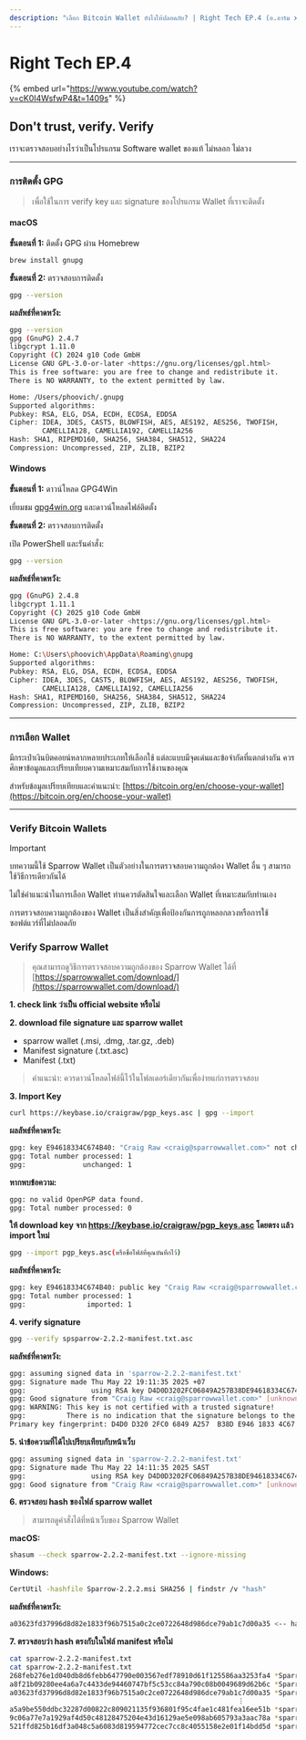 ```yaml
---
description: "เลือก Bitcoin Wallet ยังไงให้ปลอดภัย? | Right Tech EP.4 (อ.อาร์ม x อิสร x มูฟวี่)"
---
```


# Right Tech EP.4

{% embed url="https://www.youtube.com/watch?v=cK0I4WsfwP4&t=1409s" %}

## Don't trust, verify. Verify

เราจะตรวจสอบอย่างไรว่าเป็นโปรแกรม Software wallet ของแท้ ไม่หลอก ไม่ลวง

---

### การติดตั้ง GPG

> เพื่อใช้ในการ verify key และ signature ของโปรแกรม Wallet ที่เราจะติดตั้ง

#### macOS

**ขั้นตอนที่ 1:** ติดตั้ง GPG ผ่าน Homebrew

```bash
brew install gnupg
```

**ขั้นตอนที่ 2:** ตรวจสอบการติดตั้ง

```bash
gpg --version
```

**ผลลัพธ์ที่คาดหวัง:**

```bash
gpg --version
gpg (GnuPG) 2.4.7
libgcrypt 1.11.0
Copyright (C) 2024 g10 Code GmbH
License GNU GPL-3.0-or-later <https://gnu.org/licenses/gpl.html>
This is free software: you are free to change and redistribute it.
There is NO WARRANTY, to the extent permitted by law.

Home: /Users/phoovich/.gnupg
Supported algorithms:
Pubkey: RSA, ELG, DSA, ECDH, ECDSA, EDDSA
Cipher: IDEA, 3DES, CAST5, BLOWFISH, AES, AES192, AES256, TWOFISH,
        CAMELLIA128, CAMELLIA192, CAMELLIA256
Hash: SHA1, RIPEMD160, SHA256, SHA384, SHA512, SHA224
Compression: Uncompressed, ZIP, ZLIB, BZIP2
```

#### Windows

**ขั้นตอนที่ 1:** ดาวน์โหลด GPG4Win

เยี่ยมชม [gpg4win.org](https://www.gpg4win.org/) และดาวน์โหลดไฟล์ติดตั้ง

**ขั้นตอนที่ 2:** ตรวจสอบการติดตั้ง

เปิด PowerShell และรันคำสั่ง:

```bash
gpg --version
```

**ผลลัพธ์ที่คาดหวัง:**

```bash
gpg (GnuPG) 2.4.8
libgcrypt 1.11.1
Copyright (C) 2025 g10 Code GmbH
License GNU GPL-3.0-or-later <https://gnu.org/licenses/gpl.html>
This is free software: you are free to change and redistribute it.
There is NO WARRANTY, to the extent permitted by law.

Home: C:\Users\phoovich\AppData\Roaming\gnupg
Supported algorithms:
Pubkey: RSA, ELG, DSA, ECDH, ECDSA, EDDSA
Cipher: IDEA, 3DES, CAST5, BLOWFISH, AES, AES192, AES256, TWOFISH,
        CAMELLIA128, CAMELLIA192, CAMELLIA256
Hash: SHA1, RIPEMD160, SHA256, SHA384, SHA512, SHA224
Compression: Uncompressed, ZIP, ZLIB, BZIP2
```

---

### การเลือก Wallet

มีกระเป๋าเงินบิตคอยน์หลากหลายประเภทให้เลือกใช้ แต่ละแบบมีจุดเด่นและข้อจำกัดที่แตกต่างกัน ควรศึกษาข้อมูลและเปรียบเทียบความเหมาะสมกับการใช้งานของคุณ

สำหรับข้อมูลเปรียบเทียบและคำแนะนำ: [https://bitcoin.org/en/choose-your-wallet](https://bitcoin.org/en/choose-your-wallet)

---

### Verify Bitcoin Wallets

> [!IMPORTANT]
> บทความนี้ใช้ Sparrow Wallet เป็นตัวอย่างในการตรวจสอบความถูกต้อง Wallet อื่น ๆ สามารถใช้วิธีการเดียวกันได้
>
> ไม่ใช่คำแนะนำในการเลือก Wallet ท่านควรตัดสินใจและเลือก Wallet ที่เหมาะสมกับท่านเอง
>
> การตรวจสอบความถูกต้องของ Wallet เป็นสิ่งสำคัญเพื่อป้องกันการถูกหลอกลวงหรือการใช้ซอฟต์แวร์ที่ไม่ปลอดภัย

### Verify Sparrow Wallet

> คุณสามารถดูวิธีการตรวจสอบความถูกต้องของ Sparrow Wallet ได้ที่ [https://sparrowwallet.com/download/](https://sparrowwallet.com/download/)

**1. check link ว่าเป็น official website หรือไม่**

**2. download file signature และ sparrow wallet**

- sparrow wallet (.msi, .dmg, .tar.gz, .deb)
- Manifest signature (.txt.asc)
- Manifest (.txt)

> คำแนะนำ: ควรดาวน์โหลดไฟล์นี้ไว้ในโฟลเดอร์เดียวกันเพื่อง่ายแก่การตรวจสอบ

**3. Import Key**

```bash
curl https://keybase.io/craigraw/pgp_keys.asc | gpg --import
```

**ผลลัพธ์ที่คาดหวัง:**

```bash
gpg: key E94618334C674B40: "Craig Raw <craig@sparrowwallet.com>" not changed
gpg: Total number processed: 1
gpg:              unchanged: 1
```

**หากพบข้อความ:**

```bash
gpg: no valid OpenPGP data found.
gpg: Total number processed: 0
```

**ให้ download key จาก https://keybase.io/craigraw/pgp_keys.asc โดยตรง เเล้ว import ใหม่**

```bash
gpg --import pgp_keys.asc(หรือชื่อไฟล์ที่คุณบันทึกไว้)
```

**ผลลัพธ์ที่คาดหวัง:**

```bash
gpg: key E94618334C674B40: public key "Craig Raw <craig@sparrowwallet.com>" imported
gpg: Total number processed: 1
gpg:               imported: 1
```

**4. verify signature**

```bash
gpg --verify spsparrow-2.2.2-manifest.txt.asc
```

**ผลลัพธ์ที่คาดหวัง:**

```bash
gpg: assuming signed data in 'sparrow-2.2.2-manifest.txt'
gpg: Signature made Thu May 22 19:11:35 2025 +07
gpg:                using RSA key D4D0D3202FC06849A257B38DE94618334C674B40
gpg: Good signature from "Craig Raw <craig@sparrowwallet.com>" [unknown] <--- signature
gpg: WARNING: This key is not certified with a trusted signature!
gpg:          There is no indication that the signature belongs to the owner.
Primary key fingerprint: D4D0 D320 2FC0 6849 A257  B38D E946 1833 4C67 4B40 <--- key
```

**5. นำข้อความที่ได้ไปเปรียบเทียบกับหน้าเว็บ**

```bash
gpg: assuming signed data in 'sparrow-2.2.2-manifest.txt'
gpg: Signature made Thu May 22 14:11:35 2025 SAST
gpg:                using RSA key D4D0D3202FC06849A257B38DE94618334C674B40 <--- ตรวจสอบว่า key ตรงกับที่เรา import หรือไม่
gpg: Good signature from "Craig Raw <craig@sparrowwallet.com>" [unknown] <--- ตรวจสอบว่าเป็น signature ของ Craig Raw หรือไม่
```

**6. ตรวจสอบ hash ของไฟล์ sparrow wallet**

> สามารถดูคำสั่งได้ที่หน้าเว็บของ Sparrow Wallet

**macOS:**

```bash
shasum --check sparrow-2.2.2-manifest.txt --ignore-missing
```

**Windows:**

```bash
CertUtil -hashfile Sparrow-2.2.2.msi SHA256 | findstr /v "hash"
```

**ผลลัพธ์ที่คาดหวัง:**

```bash
a03623fd37996d8d82e1833f96b7515a0c2ce0722648d986dce79ab1c7d00a35 <-- hash ของ sparrow wallet
```

**7. ตรวจสอบว่า hash ตรงกับในไฟล์ manifest หรือไม่**

```bash
cat sparrow-2.2.2-manifest.txt
cat sparrow-2.2.2-manifest.txt
268feb276e1d040db8d6febb647790e003567edf78910d61f125586aa3253fa4 *Sparrow-2.2.2-aarch64.dmg
a8f21b09280ee4a6a7c4433de94460747bf5c53cc84a790c08b0049689d62b6c *Sparrow-2.2.2-x86_64.dmg
a03623fd37996d8d82e1833f96b7515a0c2ce0722648d986dce79ab1c7d00a35 *Sparrow-2.2.2.msi <---- ตรวจสอบว่า hash ตรงกับที่เราได้จากขั้นตอนที่ 6 หรือไม่
                                                        ⋮
a5a9be550ddbc32287d00822c809021135f936801f95c4fae1c481fea16ee51b *sparrowwallet-2.2.2-x86_64.tar.gz
9c06a77e7a1929af4d50c48128475204e43d16129ae5e098ab605793a3aac78a *sparrowwallet_2.2.2-1_amd64.deb
521ffd825b16df3a048c5a6083d819594772cec7cc8c4055158e2e01f14bdd5d *sparrowwallet_2.2.2-1_arm64.deb
```
